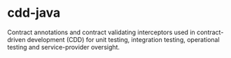 # cdd-java
Contract annotations and contract validating interceptors used in contract-driven development (CDD) for unit testing, integration testing, operational testing and service-provider oversight.
